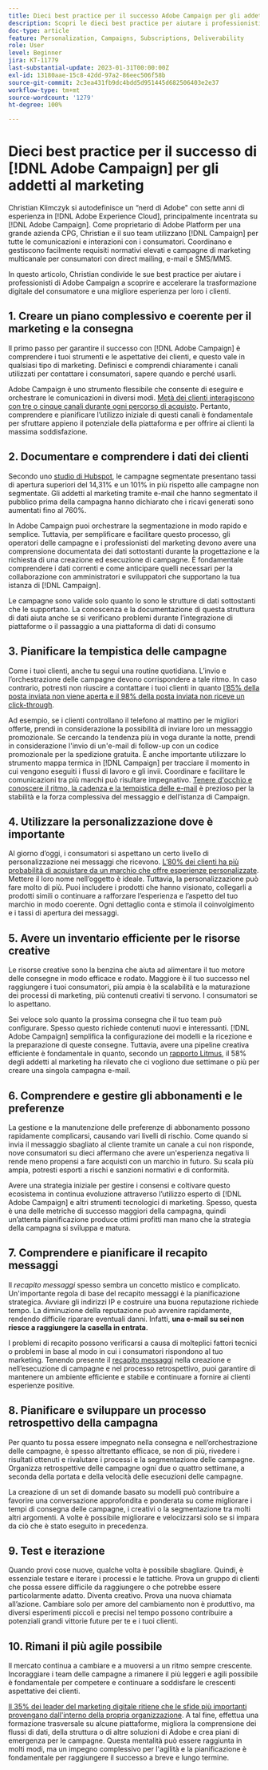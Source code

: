 ```yaml
---
title: Dieci best practice per il successo Adobe Campaign per gli addetti al marketing
description: Scopri le dieci best practice per aiutare i professionisti di Adobe Campaign a scoprire e accelerare la trasformazione digitale del consumatore e una migliore esperienza per i loro clienti.
doc-type: article
feature: Personalization, Campaigns, Subscriptions, Deliverability
role: User
level: Beginner
jira: KT-11779
last-substantial-update: 2023-01-31T00:00:00Z
exl-id: 13180aae-15c8-42dd-97a2-86eec506f58b
source-git-commit: 2c3ea431fb9dc4bdd5d951445d682506403e2e37
workflow-type: tm+mt
source-wordcount: '1279'
ht-degree: 100%

---
```


# Dieci best practice per il successo di [!DNL Adobe Campaign] per gli addetti al marketing

Christian Klimczyk si autodefinisce un “nerd di Adobe&quot; con sette anni di esperienza in [!DNL Adobe Experience Cloud], principalmente incentrata su [!DNL Adobe Campaign]. Come proprietario di Adobe Platform per una grande azienda CPG, Christian e il suo team utilizzano [!DNL Campaign] per tutte le comunicazioni e interazioni con i consumatori. Coordinano e gestiscono facilmente requisiti normativi elevati e campagne di marketing multicanale per consumatori con direct mailing, e-mail e SMS/MMS.

In questo articolo, Christian condivide le sue best practice per aiutare i professionisti di Adobe Campaign a scoprire e accelerare la trasformazione digitale del consumatore e una migliore esperienza per loro i clienti.


## 1. Creare un piano complessivo e coerente per il marketing e la consegna

Il primo passo per garantire il successo con [!DNL Adobe Campaign] è comprendere i tuoi strumenti e le aspettative dei clienti, e questo vale in qualsiasi tipo di marketing. Definisci e comprendi chiaramente i canali utilizzati per contattare i consumatori, sapere quando e perché usarli.

Adobe Campaign è uno strumento flessibile che consente di eseguire e orchestrare le comunicazioni in diversi modi. [Metà dei clienti interagiscono con tre o cinque canali durante ogni percorso di acquisto](https://www.mckinsey.com/capabilities/operations/our-insights/redefine-the-omnichannel-approach-focus-on-what-truly-matters). Pertanto, comprendere e pianificare l’utilizzo iniziale di questi canali è fondamentale per sfruttare appieno il potenziale della piattaforma e per offrire ai clienti la massima soddisfazione.

## 2. Documentare e comprendere i dati dei clienti

Secondo uno [studio di Hubspot](https://www.linkedin.com/pulse/customer-segmentation-effective-b2b-business-industry-sabreen), le campagne segmentate presentano tassi di apertura superiori del 14,31% e un 101% in più rispetto alle campagne non segmentate. Gli addetti al marketing tramite e-mail che hanno segmentato il pubblico prima della campagna hanno dichiarato che i ricavi generati sono aumentati fino al 760%.

In Adobe Campaign puoi orchestrare la segmentazione in modo rapido e semplice. Tuttavia, per semplificare e facilitare questo processo, gli operatori delle campagne e i professionisti del marketing devono avere una comprensione documentata dei dati sottostanti durante la progettazione e la richiesta di una creazione ed esecuzione di campagne. È fondamentale comprendere i dati correnti e come anticipare quelli necessari per la collaborazione con amministratori e sviluppatori che supportano la tua istanza di [!DNL Campaign].

Le campagne sono valide solo quanto lo sono le strutture di dati sottostanti che le supportano. La conoscenza e la documentazione di questa struttura di dati aiuta anche se si verificano problemi durante l’integrazione di piattaforme o il passaggio a una piattaforma di dati di consumo

## 3. Pianificare la tempistica delle campagne

Come i tuoi clienti, anche tu segui una routine quotidiana. L’invio e l’orchestrazione delle campagne devono corrispondere a tale ritmo. In caso contrario, potresti non riuscire a contattare i tuoi clienti in quanto [l’85% della posta inviata non viene aperta e il 98% della posta inviata non riceve un click-through](https://www.validity.com/resource-center/state-of-email-2021/).

Ad esempio, se i clienti controllano il telefono al mattino per le migliori offerte, prendi in considerazione la possibilità di inviare loro un messaggio promozionale. Se cercando la tendenza più in voga durante la notte, prendi in considerazione l&#39;invio di un&#39;e-mail di follow-up con un codice promozionale per la spedizione gratuita. È anche importante utilizzare lo strumento mappa termica in [!DNL Campaign] per tracciare il momento in cui vengono eseguiti i flussi di lavoro e gli invii. Coordinare e facilitare le comunicazioni tra più marchi può risultare impegnativo. [Tenere d&#39;occhio e conoscere il ritmo, la cadenza e la tempistica delle e-mail](https://experienceleaguecommunities.adobe.com/t5/adobe-campaign-classic-blogs/predictive-send-time-optimization-with-adobe-campaign/ba-p/561554) è prezioso per la stabilità e la forza complessiva del messaggio e dell’istanza di Campaign.

## 4. Utilizzare la personalizzazione dove è importante

Al giorno d’oggi, i consumatori si aspettano un certo livello di personalizzazione nei messaggi che ricevono. [L’80% dei clienti ha più probabilità di acquistare da un marchio che offre esperienze personalizzate](https://us.epsilon.com/power-of-me). Mettere il loro nome nell’oggetto è ideale. Tuttavia, la personalizzazione può fare molto di più. Puoi includere i prodotti che hanno visionato, collegarli a prodotti simili o continuare a rafforzare l’esperienza e l’aspetto del tuo marchio in modo coerente. Ogni dettaglio conta e stimola il coinvolgimento e i tassi di apertura dei messaggi.

## 5. Avere un inventario efficiente per le risorse creative

Le risorse creative sono la benzina che aiuta ad alimentare il tuo motore delle consegne in modo efficace e rodato. Maggiore è il tuo successo nel raggiungere i tuoi consumatori, più ampia è la scalabilità e la maturazione dei processi di marketing, più contenuti creativi ti servono. I consumatori se lo aspettano.

Sei veloce solo quanto la prossima consegna che il tuo team può configurare. Spesso questo richiede contenuti nuovi e interessanti. [!DNL Adobe Campaign] semplifica la configurazione dei modelli e la ricezione e la preparazione di queste consegne. Tuttavia, avere una pipeline creativa efficiente è fondamentale in quanto, secondo un [rapporto Litmus](https://www.litmus.com/resources/state-of-email/), il 58% degli addetti al marketing ha rilevato che ci vogliono due settimane o più per creare una singola campagna e-mail.

## 6. Comprendere e gestire gli abbonamenti e le preferenze

La gestione e la manutenzione delle preferenze di abbonamento possono rapidamente complicarsi, causando vari livelli di rischio. Come quando si invia il messaggio sbagliato al cliente tramite un canale a cui non risponde, nove consumatori su dieci affermano che avere un&#39;esperienza negativa li rende meno propensi a fare acquisti con un marchio in futuro. Su scala più ampia, potresti esporti a rischi e sanzioni normativi e di conformità.

Avere una strategia iniziale per gestire i consensi e coltivare questo ecosistema in continua evoluzione attraverso l’utilizzo esperto di [!DNL Adobe Campaign] e altri strumenti tecnologici di marketing. Spesso, questa è una delle metriche di successo maggiori della campagna, quindi un’attenta pianificazione produce ottimi profitti man mano che la strategia della campagna si sviluppa e matura.

## 7. Comprendere e pianificare il recapito messaggi

Il _recapito messaggi_ spesso sembra un concetto mistico e complicato. Un&#39;importante regola di base del recapito messaggi è la pianificazione strategica. Avviare gli indirizzi IP e costruire una buona reputazione richiede tempo. La diminuzione della reputazione può avvenire rapidamente, rendendo difficile riparare eventuali danni. Infatti, **una e-mail su sei non riesce a raggiungere la casella in entrata**.

I problemi di recapito possono verificarsi a causa di molteplici fattori tecnici o problemi in base al modo in cui i consumatori rispondono al tuo marketing. Tenendo presente il [recapito messaggi](https://business.adobe.com/it/products/campaign/email-deliverability.html) nella creazione e nell’esecuzione di campagne e nel processo retrospettivo, puoi garantire di mantenere un ambiente efficiente e stabile e continuare a fornire ai clienti esperienze positive.

## 8. Pianificare e sviluppare un processo retrospettivo della campagna

Per quanto tu possa essere impegnato nella consegna e nell’orchestrazione delle campagne, è spesso altrettanto efficace, se non di più, rivedere i risultati ottenuti e rivalutare i processi e la segmentazione delle campagne. Organizza retrospettive delle campagne ogni due o quattro settimane, a seconda della portata e della velocità delle esecuzioni delle campagne.

La creazione di un set di domande basato su modelli può contribuire a favorire una conversazione approfondita e ponderata su come migliorare i tempi di consegna delle campagne, i creativi o la segmentazione tra molti altri argomenti. A volte è possibile migliorare e velocizzarsi solo se si impara da ciò che è stato eseguito in precedenza.

## 9. Test e iterazione

Quando provi cose nuove, qualche volta è possibile sbagliare. Quindi, è essenziale testare e iterare i processi e le tattiche. Prova un gruppo di clienti che possa essere difficile da raggiungere o che potrebbe essere particolarmente adatto. Diventa creativo. Prova una nuova chiamata all’azione. Cambiare solo per amore del cambiamento non è produttivo, ma diversi esperimenti piccoli e precisi nel tempo possono contribuire a potenziali grandi vittorie future per te e i tuoi clienti.

## 10. Rimani il più agile possibile

Il mercato continua a cambiare e a muoversi a un ritmo sempre crescente. Incoraggiare i team delle campagne a rimanere il più leggeri e agili possibile è fondamentale per competere e continuare a soddisfare le crescenti aspettative dei clienti.

[Il 35% dei leader del marketing digitale ritiene che le sfide più importanti provengano dall&#39;interno della propria organizzazione](https://www.gartner.com/en/newsroom/press-releases/gartner-says-35--of-digital-marketing-leaders-believe-the-bigges). A tal fine, effettua una formazione trasversale su alcune piattaforme, migliora la comprensione dei flussi di dati, della struttura o di altre soluzioni di Adobe e crea piani di emergenza per le campagne. Questa mentalità può essere raggiunta in molti modi, ma un impegno complessivo per l&#39;agilità e la pianificazione è fondamentale per raggiungere il successo a breve e lungo termine.

